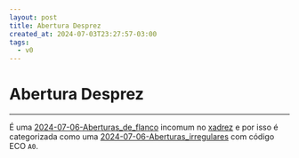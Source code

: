 ```yaml
---
layout: post
title: Abertura Desprez
created_at: 2024-07-03T23:27:57-03:00
tags:
  - v0
---
```

# Abertura Desprez
----

É uma [2024-07-06-Aberturas_de_flanco](api/2024/07/06/2024-07-06-Aberturas_de_flanco.md) incomum no [xadrez](api/2024/07/06/2024-07-06-Xadrez.md) e por isso é categorizada como uma [2024-07-06-Aberturas_irregulares](api/2024/07/06/2024-07-06-Aberturas_irregulares.md) com código ECO `A0`.